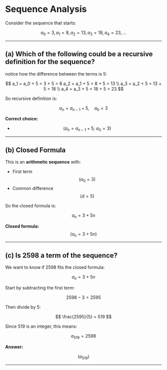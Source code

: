 # Sequence Analysis

Consider the sequence that starts:

$$
a_0 = 3,\, a_1 = 8,\, a_2 = 13,\, a_3 = 18,\, a_4 = 23, \dots
$$

---

## (a) Which of the following could be a recursive definition for the sequence?

notice how the difference between the terms is 5:

$$
a_1 = a_0 + 5 = 3 + 5 = 8
a_2 = a_1 + 5 = 8 + 5 = 13 \\
a_3 = a_2 + 5 = 13 + 5 = 18 \\
a_4 = a_3 + 5 = 18 + 5 = 23
$$

So recursive definition is:

$$
a_n = a_{n-1} + 5,\quad a_0 = 3
$$

**Correct choice:**  
- $$( a_n = a_{n-1} + 5;\ a_0 = 3 )$$

---

## (b) Closed Formula

This is an **arithmetic sequence** with:

- First term $$( a_0 = 3 )$$
- Common difference $$( d = 5 )$$

So the closed formula is:

$$
a_n = 3 + 5n
$$

 **Closed formula:**  
$$( a_n = 3 + 5n )$$

---

## (c) Is 2598 a term of the sequence?

We want to know if 2598 fits the closed formula:

$$
a_n = 3 + 5n
$$

Start by subtracting the first term:

$$
2598 - 3 = 2595
$$

Then divide by 5:

$$
\frac{2595}{5} = 519
$$

Since 519 is an integer, this means:

$$
a_{519} = 2598
$$

**Answer:**  

$$
(a_{519})
$$

---
